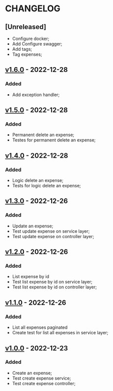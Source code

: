 # CHANGELOG

## [Unreleased]
* Configure docker;
* Add Configure swagger;
* Add tags;
* Tag expenses;


## [v1.6.0]() - 2022-12-28
### Added
* Add exception handler;


## [v1.5.0]() - 2022-12-28
### Added
* Permanent delete an expense;
* Testes for permanent delete an expense;

## [v1.4.0]() - 2022-12-28
### Added
* Logic delete an expense;
* Tests for logic delete an expense;

## [v1.3.0]() - 2022-12-26
### Added 
* Update an expense;
* Test update expense on service layer;
* Test update expense on controller layer;


## [v1.2.0]() - 2022-12-26
### Added
* List expense by id
* Test list expense by id on service layer;
* Test list expense by id on controller layer;

## [v1.1.0]() - 2022-12-26
### Added
* List all expenses paginated
* Create test for list all expenses in service layer;

## [v1.0.0]() - 2022-12-23
### Added
* Create an expense;
* Test create expense service;
* Test create expense controller;
